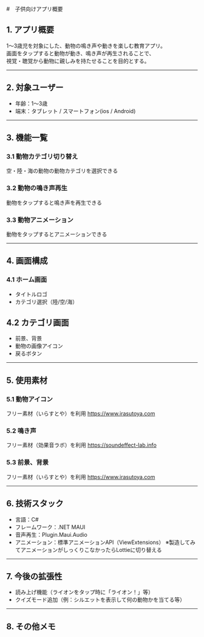 #　子供向けアプリ概要

## 1. アプリ概要
1〜3歳児を対象にした、動物の鳴き声や動きを楽しむ教育アプリ。  
画面をタップすると動物が動き、鳴き声が再生されることで、  
視覚・聴覚から動物に親しみを持たせることを目的とする。

----

## 2. 対象ユーザー
- 年齢：1〜3歳
- 端末：タブレット / スマートフォン(ios / Android)

----

## 3. 機能一覧

### 3.1 動物カテゴリ切り替え
空・陸・海の動物の動物カテゴリを選択できる

### 3.2 動物の鳴き声再生
動物をタップすると鳴き声を再生できる

### 3.3 動物アニメーション
動物をタップするとアニメーションできる

----

## 4. 画面構成

### 4.1 ホーム画面
- タイトルロゴ
- カテゴリ選択（陸/空/海）

## 4.2 カテゴリ画面
- 前景、背景
- 動物の画像アイコン
- 戻るボタン

----

## 5. 使用素材

### 5.1 動物アイコン
フリー素材（いらすとや）を利用
https://www.irasutoya.com

### 5.2 鳴き声
フリー素材（効果音ラボ）を利用
https://soundeffect-lab.info

### 5.3 前景、背景
フリー素材（いらすとや）を利用
https://www.irasutoya.com

----

## 6. 技術スタック
- 言語：C#
- フレームワーク：.NET  MAUI
- 音声再生：Plugin.Maui.Audio
- アニメーション：標準アニメーションAPI（ViewExtensions）
               ※製造してみてアニメーションがしっくりこなかったらLottieに切り替える

----

## 7. 今後の拡張性
- 読み上げ機能（ライオンをタップ時に「ライオン！」等）
- クイズモード追加（例：シルエットを表示して何の動物かを当てる等）

----

## 8. その他メモ
